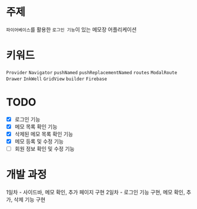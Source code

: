 # 주제

`파이어베이스`를 활용한 `로그인 기능`이 있는 메모장 어플리케이션

# 키워드

`Provider` `Navigator` `pushNamed` `pushReplacementNamed` `routes` `ModalRoute` 
`Drawer` `InkWell` `GridView` `builder` `Firebase`

# TODO

-   [x] 로그인 기능
-   [x] 메모 목록 확인 기능
-   [x] 삭제된 메모 목록 확인 기능
-   [x] 메모 등록 및 수정 기능
-   [ ] 회원 정보 확인 및 수정 기능

# 개발 과정

1일차 - 사이드바, 메모 확인, 추가 페이지 구현
2일차 - 로그인 기능 구현, 메모 확인, 추가, 삭제 기능 구현

